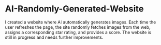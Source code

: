 # AI-Randomly-Generated-Website
I created a website where AI automatically generates images. Each time the user refreshes the page, the site randomly fetches images from the web, assigns a corresponding star rating, and provides a score. 
The website is still in progress and needs further improvements.
